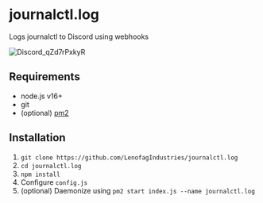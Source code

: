 # journalctl.log
Logs journalctl to Discord using webhooks

![Discord_qZd7rPxkyR](https://user-images.githubusercontent.com/45996315/230743382-f182bef3-69f0-4ced-b76d-5f6d1eac2840.png)

## Requirements
* node.js v16+
* git
* (optional) [pm2](https://pm2.keymetrics.io/)

## Installation
1. `git clone https://github.com/LenofagIndustries/journalctl.log`
2. `cd journalctl.log`
3. `npm install`
4. Configure `config.js`
5. (optional) Daemonize using `pm2 start index.js --name journalctl.log`
